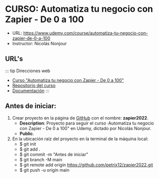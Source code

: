 # **CURSO**: Automatiza tu negocio con Zapier - De 0 a 100
+ URL: https://www.udemy.com/course/automatiza-tu-negocio-con-zapier-de-0-a-100
+ Instructor: Nicolás Nonjour


## URL's
::: tip Direcciones web
+ [Curso "Automatiza tu negocio con Zapier - De 0 a 100"](https://www.udemy.com/course/automatiza-tu-negocio-con-zapier-de-0-a-100)
+ [Repositorio del curso](https://github.com/petrix12/zapier2022.git)
+ [Documentación](https://docspp.netlify.app/guide/herramientas/zapier2022/zapier2022.html)
:::


## Antes de iniciar:
1. Crear proyecto en la página de [GitHub](https://github.com) con el nombre: **zapier2022**.
    + **Description**: Proyecto para seguir el curso ·Automatiza tu negocio con Zapier - De 0 a 100" en Udemy, dictado por Nicolás Nonjour.
    + **Public**.
2. En la ubicación raíz del proyecto en la terminal de la máquina local:
    + $ git init
    + $ git add .
    + $ git commit -m "Antes de iniciar"
    + $ git branch -M main
    + $ git remote add origin https://github.com/petrix12/zapier2022.git
    + $ git push -u origin main
